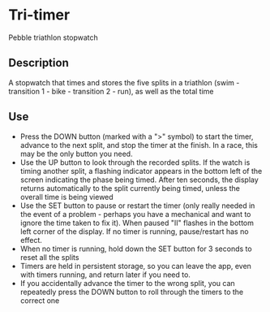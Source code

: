 # Tri-timer
Pebble triathlon stopwatch
## Description
A stopwatch that times and stores the five splits in a triathlon (swim - transition 1 - bike - transition 2 - run), as well as the total time
## Use
* Press the DOWN button (marked with a ">" symbol) to start the timer, advance to the next split, and stop the timer at the finish. In a race, this may be the only button you need.
* Use the UP button to look through the recorded splits. If the watch is timing another split, a flashing indicator appears in the bottom left of the screen indicating the phase being timed. After ten seconds, the display returns automatically to the split currently being timed, unless the overall time is being viewed
* Use the SET button to pause or restart the timer (only really needed in the event of a problem - perhaps you have a mechanical and want to ignore the time taken to fix it). When paused "II" flashes in the bottom left corner of the display. If no timer is running, pause/restart has no effect.
* When no timer is running, hold down the SET button for 3 seconds to reset all the splits
* Timers are held in persistent storage, so you can leave the app, even with timers running, and return later if you need to.
* If you accidentally advance the timer to the wrong split, you can repeatedly press the DOWN button to roll through the timers to the correct one

